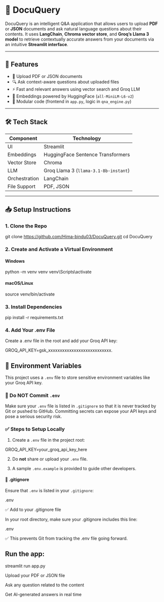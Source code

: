 # 📄 DocuQuery

DocuQuery is an intelligent Q&A application that allows users to upload **PDF** or **JSON** documents and ask natural language questions about their contents. It uses **LangChain**, **Chroma vector store**, and **Groq’s Llama 3 model** to retrieve contextually accurate answers from your documents via an intuitive **Streamlit interface**.

---

## 🚀 Features

- 📁 Upload PDF or JSON documents
- 🔍 Ask context-aware questions about uploaded files
- ⚡ Fast and relevant answers using vector search and Groq LLM
- 🧠 Embeddings powered by HuggingFace (`all-MiniLM-L6-v2`)
- 🧩 Modular code (frontend in `app.py`, logic in `qna_engine.py`)

---

## 🛠️ Tech Stack

| Component        | Technology                  |
|------------------|------------------------------|
| UI               | Streamlit                   |
| Embeddings       | HuggingFace Sentence Transformers |
| Vector Store     | Chroma                      |
| LLM              | Groq Llama 3 (`llama-3.1-8b-instant`) |
| Orchestration    | LangChain                   |
| File Support     | PDF, JSON                   |

---


## 📥 Setup Instructions
### 1. Clone the Repo
git clone https://github.com/Hima-bindu03/DocuQuery.git
cd DocuQuery

### 2. Create and Activate a Virtual Environment

#### Windows
python -m venv venv
venv\Scripts\activate    

#### macOS/Linux
source venv/bin/activate  

### 3. Install Dependencies

pip install -r requirements.txt

### 4. Add Your .env File
Create a .env file in the root and add your Groq API key:

GROQ_API_KEY=gsk_xxxxxxxxxxxxxxxxxxxxxxxxxxx.

## 🔐 Environment Variables

This project uses a `.env` file to store sensitive environment variables like your Groq API key.

### 🚫 Do NOT Commit `.env`

Make sure your `.env` file is listed in `.gitignore` so that it is never tracked by Git or pushed to GitHub. Committing secrets can expose your API keys and pose a serious security risk.

### ✅ Steps to Setup Locally

1. Create a `.env` file in the project root:

GROQ_API_KEY=your_groq_api_key_here

2. Do **not** share or upload your `.env` file.

3. A sample `.env.example` is provided to guide other developers.



#### 📁 .gitignore

Ensure that `.env` is listed in your `.gitignore`:

.env

✅ Add to your .gitignore file

In your root directory, make sure your .gitignore includes this line:

.env

✅ This prevents Git from tracking the .env file going forward.


## Run the app:

streamlit run app.py

Upload your PDF or JSON file

Ask any question related to the content

Get AI-generated answers in real time



